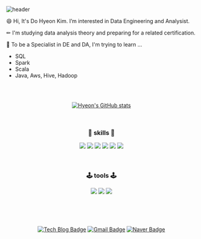 ![header](https://capsule-render.vercel.app/api?type=waving&color=F9DC3E&height=250&text=Dohyeon's%20Space&desc=🌈%20Welcome%20to%20Visit%20🌈&descSize=25&descAlignY=50&fontSize=50&fontAlignY=30&fontColor=666666&animation=fadeIn)

😄 Hi, It's Do Hyeon Kim. I’m interested in Data Engineering and Analysist.

✏ I'm studying data analysis theory and preparing for a related certification.

🎯 To be a Specialist in DE and DA, I'm trying to learn ...
* SQL
* Spark
* Scala
* Java, Aws, Hive, Hadoop

<div align="center">
<br>
	
<br/>
	
[![Hyeon's GitHub stats](https://github-readme-stats.vercel.app/api?username=dohyeonkim2526&hide=prs,contribs&show_icons=true&theme=vue)](https://github.com/dohyeonkim2526/github-readme-stats)
</div>

<div align="center">
  
	
<br>

### 🔱 **skills** 🔱
<div align="center">	
	<img src="https://img.shields.io/badge/Python-FF5A5F?style=flat-square&logo=Python&logoColor=white"/></a> 
	<img src="https://img.shields.io/badge/R-5468FF?style=flat-square&logo=R&logoColor=white"/></a>
	<img src="https://img.shields.io/badge/MySQL-4479A1?style=flat-square&logo=MySql&logoColor=white"/></a>
	<img src="https://img.shields.io/badge/Oracle-F80000?style=flat-square&logo=Oracle&logoColor=white"/></a>
	<img src="https://img.shields.io/badge/Java-FECC00?style=flat-square&logo=Java&logoColor=white"/></a>
	<img src="https://img.shields.io/badge/C++-00599C?style=flat-square&logo=C%2B%2B&logoColor=white"/></a>

	
</div>
<br/>

<br> 
  
### 🕹 **tools** 🕹
<div align="center">
	<img src="https://img.shields.io/badge/TensorFlow-FF6F00?style=flat-square&logo=TensorFlow&logoColor=white"/></a> 
	<img src="https://img.shields.io/badge/SpyderIDE-40B5A4?style=flat-square&logo=SpyderIDE&logoColor=white"/></a>
	<img src="https://img.shields.io/badge/Jupyter-6CADDF?style=flat-square&logo=Jupyter&logoColor=white"/></a>

</div>
<br>
<br/>
<br>
<br/>

<div align="center">	

[![Tech Blog Badge](http://img.shields.io/badge/-Tech%20blog-black?style=flat-square&logo=github&link=https://python-lab-201.tistory.com/)](https://python-lab-201.tistory.com/)
[![Gmail Badge](https://img.shields.io/badge/Gmail-d14836?style=flat-square&logo=Gmail&logoColor=white&link=mailto:veronica.kdh@gmail.com)](mailto:veronica.kdh@gmail.com)
[![Naver Badge](https://img.shields.io/badge/Naver-03C75A?style=flat-square&logo=Naver&logoColor=white&link=mailto:dodo_201@naver.com)](mailto:dodo_201@naver.com)
 	
</div>	
